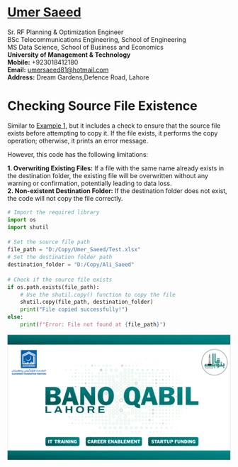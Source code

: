 #  [Umer Saeed](https://www.linkedin.com/in/engumersaeed/)
Sr. RF Planning & Optimization Engineer<br>
BSc Telecommunications Engineering, School of Engineering<br>
MS Data Science, School of Business and Economics<br>
**University of Management & Technology**<br>
**Mobile:**     +923018412180<br>
**Email:**  umersaeed81@hotmail.com<br>
**Address:** Dream Gardens,Defence Road, Lahore<br>

# Checking Source File Existence

Similar to [Example 1](https://github.com/Umersaeed81/File_Management_Operations/blob/main/Single_File_Copying_Techniques/Example-01.md), but it includes a check to ensure that the source file exists before attempting to copy it. If the file exists, it performs the copy operation; otherwise, it prints an error message.

However, this code has the following limitations:

**1. Overwriting Existing Files:** If a file with the same name already exists in the destination folder, the existing file will be overwritten without any warning or confirmation, potentially leading to data loss.<br>
**2. Non-existent Destination Folder:** If the destination folder does not exist, the code will not copy the file correctly.



```python
# Import the required library
import os
import shutil

# Set the source file path
file_path = "D:/Copy/Umer_Saeed/Test.xlsx"
# Set the destination folder path
destination_folder = "D:/Copy/Ali_Saeed"

# Check if the source file exists
if os.path.exists(file_path):
    # Use the shutil.copy() function to copy the file
    shutil.copy(file_path, destination_folder)
    print("File copied successfully!")
else:
    print(f"Error: File not found at {file_path}")
```

![](https://github.com/Umersaeed81/File_Management_Operations/blob/main/log/pic1.png?raw=true)


```python

```
